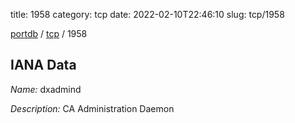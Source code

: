 title: 1958
category: tcp
date: 2022-02-10T22:46:10
slug: tcp/1958

[portdb](/) / [tcp](/category/tcp.html) / 1958


## IANA Data

_Name:_ dxadmind

_Description:_ CA Administration Daemon

